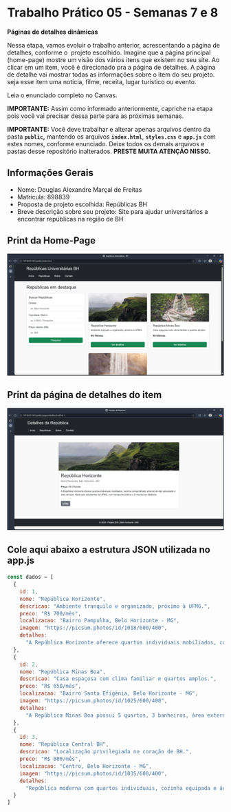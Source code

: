 # Trabalho Prático 05 - Semanas 7 e 8

**Páginas de detalhes dinâmicas**

Nessa etapa, vamos evoluir o trabalho anterior, acrescentando a página de detalhes, conforme o  projeto escolhido. Imagine que a página principal (home-page) mostre um visão dos vários itens que existem no seu site. Ao clicar em um item, você é direcionado pra a página de detalhes. A página de detalhe vai mostrar todas as informações sobre o item do seu projeto. seja esse item uma notícia, filme, receita, lugar turístico ou evento.

Leia o enunciado completo no Canvas. 

**IMPORTANTE:** Assim como informado anteriormente, capriche na etapa pois você vai precisar dessa parte para as próximas semanas. 

**IMPORTANTE:** Você deve trabalhar e alterar apenas arquivos dentro da pasta **`public`,** mantendo os arquivos **`index.html`**, **`styles.css`** e **`app.js`** com estes nomes, conforme enunciado. Deixe todos os demais arquivos e pastas desse repositório inalterados. **PRESTE MUITA ATENÇÃO NISSO.**

## Informações Gerais

- Nome: Douglas Alexandre Marçal de Freitas
- Matricula: 898839
- Proposta de projeto escolhida: Repúblicas BH
- Breve descrição sobre seu projeto: Site para ajudar universitários a encontrar repúblicas na região de BH

## Print da Home-Page

![Print da Home Page](./images/homePage.png)

## Print da página de detalhes do item

![Print da página de detalhes](./images/detalhesPage.png)

## Cole aqui abaixo a estrutura JSON utilizada no app.js

```javascript
const dados = [
  {
    id: 1,
    nome: "República Horizonte",
    descricao: "Ambiente tranquilo e organizado, próximo à UFMG.",
    preco: "R$ 700/mês",
    localizacao: "Bairro Pampulha, Belo Horizonte - MG",
    imagem: "https://picsum.photos/id/1018/600/400",
    detalhes:
      "A República Horizonte oferece quartos individuais mobiliados, cozinha compartilhada, internet de alta velocidade e área de lazer. Ideal para estudantes da UFMG, com transporte público a 2 minutos de distância."
  },
  {
    id: 2,
    nome: "República Minas Boa",
    descricao: "Casa espaçosa com clima familiar e quartos amplos.",
    preco: "R$ 650/mês",
    localizacao: "Bairro Santa Efigênia, Belo Horizonte - MG",
    imagem: "https://picsum.photos/id/1025/600/400",
    detalhes:
      "A República Minas Boa possui 5 quartos, 3 banheiros, área externa com churrasqueira e lavanderia. Próxima a bares, supermercados e transporte público."
  },
  {
    id: 3,
    nome: "República Central BH",
    descricao: "Localização privilegiada no coração de BH.",
    preco: "R$ 800/mês",
    localizacao: "Centro, Belo Horizonte - MG",
    imagem: "https://picsum.photos/id/1035/600/400",
    detalhes:
      "República moderna com quartos individuais, cozinha equipada e áreas de convivência. Próxima a faculdades particulares e pontos de ônibus."
  }
]
```